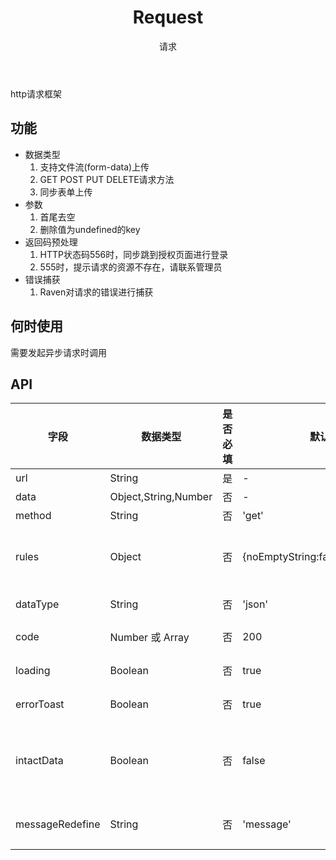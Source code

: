 ﻿---
category: pc
type: 其他
title: Request
cols: 1
subtitle: 请求
---

http请求框架
## 功能

- 数据类型
    1. 支持文件流(form-data)上传
    2. GET POST PUT DELETE请求方法
    3. 同步表单上传
- 参数
    1. 首尾去空
    2. 删除值为undefined的key
- 返回码预处理
    1. HTTP状态码556时，同步跳到授权页面进行登录
    2. 555时，提示请求的资源不存在，请联系管理员
- 错误捕获
    1. Raven对请求的错误进行捕获

## 何时使用

需要发起异步请求时调用

## API

字段 | 数据类型 | 是否必填 | 默认值 | 备注
--- | --- | --- | --- | ---
url | String | 是 | - | 请求地址
data | Object,String,Number | 否 | - | 请求入参
method | String | 否 | 'get' | 'get'\|'post'
rules | Object | 否 | {noEmptyString:false,noEmoji:true} | 数据过滤规则(noEmptyString[是否过滤单个或者多个空格],非字符串的undefined将直接过滤，不再提供对应规则;noEmoji默认过滤Emoji表情)
dataType | String | 否 | 'json' | 请求数据类型('json','text','form','formData','formsync')
code | Number 或 Array | 否 | 200 | 业务成功的标识code，当一个项目中拥有两种成功code时，可以配置code:[0,200]
loading | Boolean | 否 | true | 全局loading效果，可以有效阻止用户再次请求
errorToast | Boolean | 否 | true | 业务code不匹配时，是否弹出错误，默认弹出
intactData | Boolean | 否 | false | 是否返回完整数据(仅针对成功的业务场景，失败业务场景需要在catch中解析message字符串，完整数据封装在message的json字符串里)，默认只返回业务数据，需要返回完整数据，在入参中设置intactData为true
messageRedefine | String | 否 | 'message' | 业务code不匹配时，错误信息存放的属性，一般存放在message中，当存放在msg等其它字段时，需要设置messageRedefine


<style>
.code-box-demo .ant-btn{
   margin-right: 5px;
}
</style>
